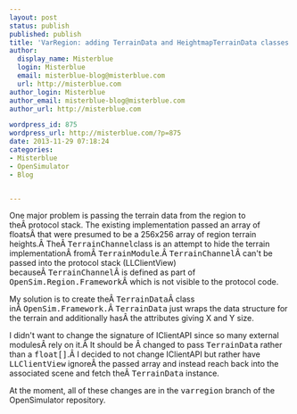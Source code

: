 ```yaml
---
layout: post
status: publish
published: publish
title: 'VarRegion: adding TerrainData and HeightmapTerrainData classes'
author:
  display_name: Misterblue
  login: Misterblue
  email: misterblue-blog@misterblue.com
  url: http://misterblue.com
author_login: Misterblue
author_email: misterblue-blog@misterblue.com
author_url: http://misterblue.com

wordpress_id: 875
wordpress_url: http://misterblue.com/?p=875
date: 2013-11-29 07:18:24
categories:
- Misterblue
- OpenSimulator
- Blog


---
```

One major problem is passing the terrain data from the region to theÂ protocol stack. The existing implementation passed an array of floatsÂ that were presumed to be a 256x256 array of region terrain heights.Â TheÂ <tt>TerrainChannel</tt>class is an attempt to hide the terrain implementationÂ fromÂ <tt>TerrainModule</tt>.Â <tt>TerrainChannel</tt>Â can't be passed into the protocol
stack (LLClientView) becauseÂ <tt>TerrainChannel</tt>Â is defined as part of <tt>OpenSim.Region.Framework</tt>Â which is not visible to the protocol code.

My solution is to create theÂ <tt>TerrainData</tt>Â class inÂ <tt>OpenSim.Framework.</tt>Â <tt>TerrainData</tt> just wraps the data structure for the terrain and additionally hasÂ the attributes giving X and Y size.

I didn't want to change the signature of IClientAPI since so many external modulesÂ rely on it.Â It should be Â changed to pass <tt>TerrainData</tt> rather than a <tt>float[]</tt>.Â I decided to not change IClientAPI but rather have <tt>LLClientView</tt> ignoreÂ the passed array and instead reach back into the associated scene and fetch theÂ <tt>TerrainData</tt> instance.

At the moment, all of these changes are in the <tt>varregion</tt> branch of the OpenSimulator repository.
